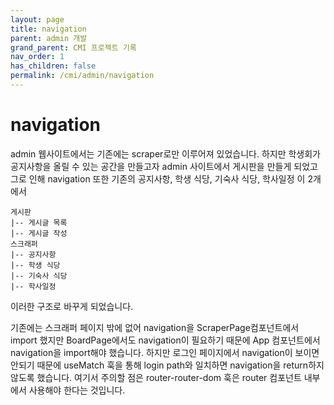 ```yaml
---
layout: page
title: navigation
parent: admin 개발
grand_parent: CMI 프로젝트 기록
nav_order: 1
has_children: false
permalink: /cmi/admin/navigation
---
```


# navigation
admin 웹사이트에서는 기존에는 scraper로만 이루어져 있었습니다. 하지만 학생회가 공지사항을 올릴 수 있는 공간을 만들고자 admin 사이트에서 게시판을 만들게 되었고 그로 인해 navigation 또한 기존의 공지사항, 학생 식당, 기숙사 식당, 학사일정 이 2개에서

```
게시판
|-- 게시글 목록
|-- 게시글 작성
스크래퍼
|-- 공지사항
|-- 학생 식당
|-- 기숙사 식당
|-- 학사일정
```

이러한 구조로 바꾸게 되었습니다.

기존에는 스크래퍼 페이지 밖에 없어 navigation을 ScraperPage컴포넌트에서 import 했지만 BoardPage에서도 navigation이 필요하기 때문에 App 컴포넌트에서 navigation을 import해야 했습니다. 하지만 로그인 페이지에서 navigation이 보이면 안되기 때문에 useMatch 훅을 통해 login path와 일치하면 navigation을 return하지 않도록 했습니다. 여기서 주의할 점은 router-router-dom 훅은 router 컴포넌트 내부에서 사용해야 한다는 것입니다.